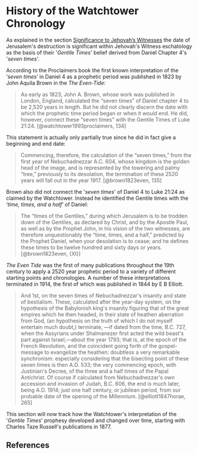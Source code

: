 # History of the Watchtower Chronology

As explained in the section [Significance to Jehovah’s Witnesses](../../introduction/significance.md) the date
of Jerusalem's destruction is significant within Jehovah's Witness eschatology as the basis of their '_Gentile Times_'
belief derived from Daniel Chapter 4's '_seven times_'.

According to the Proclaimers book the first known interpretation of the ‘_seven times_’ in Daniel 4 as a prophetic 
period was published in 1823 by John Aquila Brown in the _The Even-Tide_:

> As early as 1823, John A. Brown, whose work was published in London, England, calculated the “seven times” of Daniel 
  chapter 4 to be 2,520 years in length. But he did not clearly discern the date with which the prophetic time period 
  began or when it would end. He did, however, connect these “seven times” with the Gentile Times of Luke 21:24.
  [@watchtower1993proclaimers, 134]

This statement is actually only partially true since he did in fact give a beginning and end date:

> Commencing, therefore, the calculation of the “seven times,” from the first year of Nebuchadnezzar
  A.C. 604, whose kingdom is the golden head of the image, and is represented by
  the towering and palmy “tree,” previously to its desolation, the termination of these 2520 years
  will fall out in the year 1917. [@brown1823even, 135]

Brown also did not connect the '_seven times_' of Daniel 4 to Luke 21:24 as claimed by the Watchtower.
Instead he identified the Gentile times with the ‘_time, times, and a half_’ of Daniel:

> The “times of the Gentiles,” during which Jerusalem is to be trodden down of the Gentiles, as declared
  by Christ, and by the Apostle Paul, as well as by the Prophet John, in his vision of the two witnesses,
  are therefore unquestionably the “time, times, and a half,” predicted by the Prophet Daniel, when your desolation
  is to cease; and he defines these times to be twelve hundred and sixty days or years. [@brown1823even, {XI}]

_The Even Tide_ was the first of many publications throughout the 19th century to apply a 2520 year
prophetic period to a variety of different starting points and chronologies. A number of these interpretations
terminated in 1914, the first of which was published in 1844 by E B Elliott.

> And 1st, on the seven times of Nebuchadnezzar's 
  insanity and state of bestialism. These,
  calculated after the year-day system, on the hypothesis
  of the Babylonish king's insanity figuring that of the
  great empires which he then headed, in their state of
  heathen aberration from God, (an hypothesis on the truth of
  which I do not myself entertain much doubt,) terminate,
  —if dated from the time, B.C. 727, when the Assyrians
  under Shalmanezer first acted the wild beast's part
  against Israel,—about the year 1793; that is, at the
  epoch of the French Revolution, and the coincident
  going forth of the gospel-message to evangelize the
  heathen: doubtless a very remarkable synchronism:
  especially considering that the bisecting point of these
  seven times is then A.D. 533; the very commencing
  epoch, with Justinian's Decree, of the three and a half
  times of the Papal Antichrist. Of course if calculated
  from Nebuchadnezzar's own accession and invasion of
  Judah, B.C. 606, the end is much later, being A.D.
  1914; just one half century, or jubilean period, from
  our probable date of the opening of the Millennium. [@elliott1847horae, 265]

This section will now track how the Watchtower's interpretation of the '_Gentile Times_' prophesy developed
and changed over time, starting with Charles Taze Russell's publications in 1877.

## References
